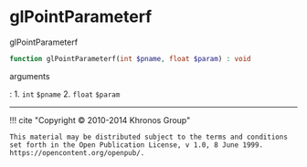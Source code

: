 # glPointParameterf
glPointParameterf

```php
function glPointParameterf(int $pname, float $param) : void
```

arguments

:    1. `int` `$pname` 
    2. `float` `$param` 

---
     

!!! cite "Copyright © 2010-2014 Khronos Group"

    This material may be distributed subject to the terms and conditions set forth in the Open Publication License, v 1.0, 8 June 1999. https://opencontent.org/openpub/.